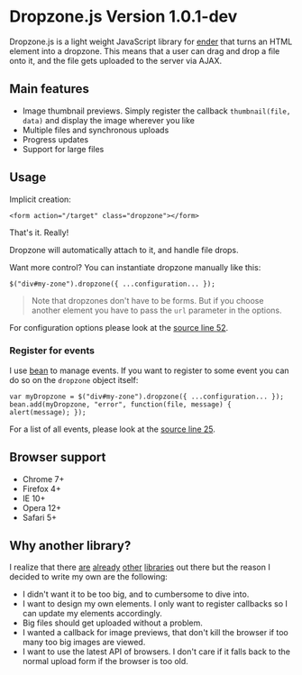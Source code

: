 # Dropzone.js Version 1.0.1-dev

Dropzone.js is a light weight JavaScript library for [ender](http://ender.no.de) that turns an HTML element into a dropzone.
This means that a user can drag and drop a file onto it, and the file gets uploaded to the server via AJAX.



## Main features

- Image thumbnail previews. Simply register the callback `thumbnail(file, data)` and display the image wherever you like
- Multiple files and synchronous uploads
- Progress updates
- Support for large files

## Usage

Implicit creation:

    <form action="/target" class="dropzone"></form>

That's it. Really!

Dropzone will automatically attach to it, and handle file drops.

Want more control? You can instantiate dropzone manually like this:

    $("div#my-zone").dropzone({ ...configuration... });

> Note that dropzones don't have to be forms. But if you choose another element you have to pass the `url` parameter in the options.

For configuration options please look at the [source line 52](https://github.com/enyo/dropzonejs/blob/master/src/dropzone.coffee#L52).



### Register for events

I use [bean](https://github.com/fat/bean) to manage events. If you want to register to some event you can do so on the `dropzone` object itself:

    var myDropzone = $("div#my-zone").dropzone({ ...configuration... });
    bean.add(myDropzone, "error", function(file, message) { alert(message); });

For a list of all events, please look at the [source line 25](https://github.com/enyo/dropzonejs/blob/master/src/dropzone.coffee#L25).


## Browser support

- Chrome 7+
- Firefox 4+
- IE 10+
- Opera 12+
- Safari 5+

## Why another library?

I realize that there [are](http://valums.com/ajax-upload/) [already](http://tutorialzine.com/2011/09/html5-file-upload-jquery-php/) [other](http://code.google.com/p/html5uploader/) [libraries](http://blueimp.github.com/jQuery-File-Upload/) out there but the reason I decided to write my own are the following:

- I didn't want it to be too big, and to cumbersome to dive into.
- I want to design my own elements. I only want to register callbacks so I can update my elements accordingly.
- Big files should get uploaded without a problem.
- I wanted a callback for image previews, that don't kill the browser if too many too big images are viewed.
- I want to use the latest API of browsers. I don't care if it falls back to the normal upload form if the browser is too old.

